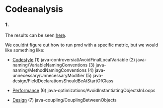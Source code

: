 # Codeanalysis

### 1.

The results can be seen [here](https://github.com/michael2750/Codeanalysis/tree/master/pmdresults).

We couldnt figure out how to run pmd with a specific metric, but we would like something like:

- [Codestyle](https://github.com/michael2750/Codeanalysis/blob/master/pmdresults/pmdcodestyle.txt)
  (1) java-controversial/AvoidFinalLocalVariable
  (2) java-naming/VariableNamingConventions
  (3) java-naming/MethodNamingConventions
  (4) java-unnecessary/UnnecessaryModifier
  (5) java-design/FieldDeclarationsShouldBeAtStartOfClass
  
- [Performance](https://github.com/michael2750/Codeanalysis/blob/master/pmdresults/pmdperformance.txt)
  (6) java-optimizations/AvoidInstantiatingObjectsInLoops
 
- [Design](https://github.com/michael2750/Codeanalysis/blob/master/pmdresults/pmddesign.txt)
  (7) java-coupling/CouplingBetweenObjects
